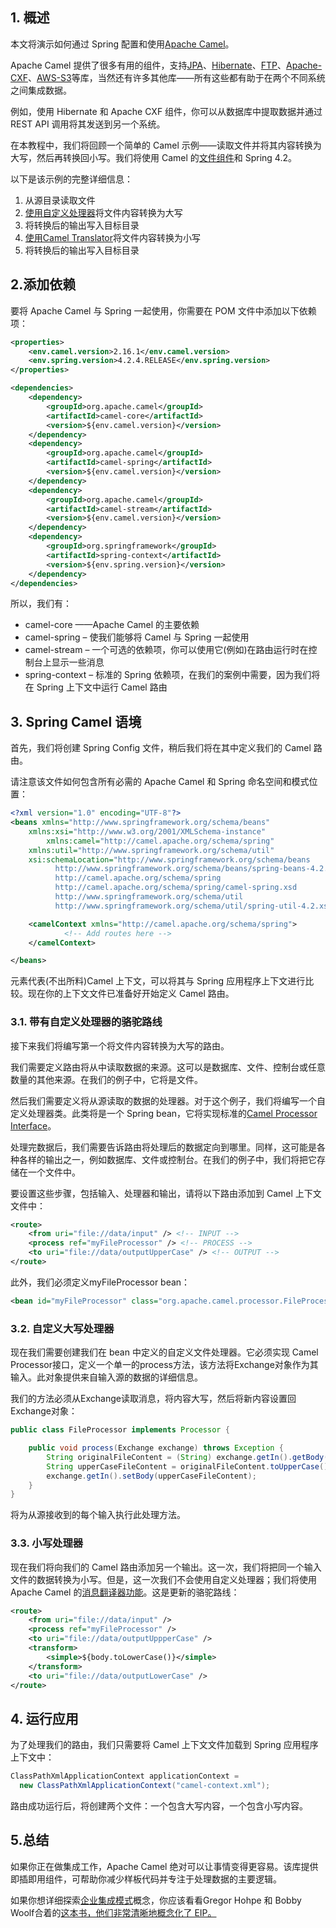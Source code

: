 ## 1. 概述

本文将演示如何通过 Spring 配置和使用[Apache Camel](https://camel.apache.org/)。

Apache Camel 提供了很多有用的组件，支持[JPA](https://camel.apache.org/jpa.html)、[Hibernate](https://people.apache.org/~dkulp/camel/hibernate.html)、[FTP](https://camel.apache.org/ftp2.html)、[Apache-CXF](https://camel.apache.org/cxf.html)、[AWS-S3](https://camel.apache.org/components/3.12.x/aws2-s3-component.html)等库，当然还有许多其他库——所有这些都有助于在两个不同系统之间集成数据。

例如，使用 Hibernate 和 Apache CXF 组件，你可以从数据库中提取数据并通过 REST API 调用将其发送到另一个系统。

在本教程中，我们将回顾一个简单的 Camel 示例——读取文件并将其内容转换为大写，然后再转换回小写。我们将使用 Camel 的[文件组件](https://camel.apache.org/file2.html)和 Spring 4.2。

以下是该示例的完整详细信息：

1.  从源目录读取文件
2.  [使用自定义处理器](https://camel.apache.org/processor.html)将文件内容转换为大写
3.  将转换后的输出写入目标目录
4.  [使用Camel Translator](https://camel.apache.org/message-translator.html)将文件内容转换为小写
5.  将转换后的输出写入目标目录

## 2.添加依赖

要将 Apache Camel 与 Spring 一起使用，你需要在 POM 文件中添加以下依赖项：

```xml
<properties>
    <env.camel.version>2.16.1</env.camel.version>
    <env.spring.version>4.2.4.RELEASE</env.spring.version>
</properties>

<dependencies>
    <dependency>
        <groupId>org.apache.camel</groupId>
        <artifactId>camel-core</artifactId>
        <version>${env.camel.version}</version>
    </dependency>
    <dependency>
        <groupId>org.apache.camel</groupId>
        <artifactId>camel-spring</artifactId>
        <version>${env.camel.version}</version>
    </dependency>
    <dependency>
        <groupId>org.apache.camel</groupId>
        <artifactId>camel-stream</artifactId>
        <version>${env.camel.version}</version>
    </dependency>
    <dependency>
        <groupId>org.springframework</groupId>
        <artifactId>spring-context</artifactId>
        <version>${env.spring.version}</version>
    </dependency>
</dependencies>
```

所以，我们有：

-   camel-core ——Apache Camel 的主要依赖
-   camel-spring – 使我们能够将 Camel 与 Spring 一起使用
-   camel-stream – 一个可选的依赖项，你可以使用它(例如)在路由运行时在控制台上显示一些消息
-   spring-context – 标准的 Spring 依赖项，在我们的案例中需要，因为我们将在 Spring 上下文中运行 Camel 路由

## 3. Spring Camel 语境

首先，我们将创建 Spring Config 文件，稍后我们将在其中定义我们的 Camel 路由。

请注意该文件如何包含所有必需的 Apache Camel 和 Spring 命名空间和模式位置：

```xml
<?xml version="1.0" encoding="UTF-8"?>
<beans xmlns="http://www.springframework.org/schema/beans"
	xmlns:xsi="http://www.w3.org/2001/XMLSchema-instance" 
        xmlns:camel="http://camel.apache.org/schema/spring"
	xmlns:util="http://www.springframework.org/schema/util"
	xsi:schemaLocation="http://www.springframework.org/schema/beans 
          http://www.springframework.org/schema/beans/spring-beans-4.2.xsd	
          http://camel.apache.org/schema/spring 
          http://camel.apache.org/schema/spring/camel-spring.xsd
          http://www.springframework.org/schema/util 
          http://www.springframework.org/schema/util/spring-util-4.2.xsd">

	<camelContext xmlns="http://camel.apache.org/schema/spring">
            <!-- Add routes here -->
	</camelContext>

</beans>
```

<camelContext>元素代表(不出所料)Camel 上下文，可以将其与 Spring 应用程序上下文进行比较。现在你的上下文文件已准备好开始定义 Camel 路由。

### 3.1. 带有自定义处理器的骆驼路线

接下来我们将编写第一个将文件内容转换为大写的路由。

我们需要定义路由将从中读取数据的来源。这可以是数据库、文件、控制台或任意数量的其他来源。在我们的例子中，它将是文件。

然后我们需要定义将从源读取的数据的处理器。对于这个例子，我们将编写一个自定义处理器类。此类将是一个 Spring bean，它将实现标准的[Camel Processor Interface](https://camel.apache.org/manual/latest/processor.html)。

处理完数据后，我们需要告诉路由将处理后的数据定向到哪里。同样，这可能是各种各样的输出之一，例如数据库、文件或控制台。在我们的例子中，我们将把它存储在一个文件中。

要设置这些步骤，包括输入、处理器和输出，请将以下路由添加到 Camel 上下文文件中：

```xml
<route>
    <from uri="file://data/input" /> <!-- INPUT -->
    <process ref="myFileProcessor" /> <!-- PROCESS -->
    <to uri="file://data/outputUpperCase" /> <!-- OUTPUT -->
</route>
```

此外，我们必须定义myFileProcessor bean：

```xml
<bean id="myFileProcessor" class="org.apache.camel.processor.FileProcessor" />
```

### 3.2. 自定义大写处理器

现在我们需要创建我们在 bean 中定义的自定义文件处理器。它必须实现 Camel Processor接口，定义一个单一的process方法，该方法将Exchange对象作为其输入。此对象提供来自输入源的数据的详细信息。

我们的方法必须从Exchange读取消息，将内容大写，然后将新内容设置回Exchange对象：

```java
public class FileProcessor implements Processor {

    public void process(Exchange exchange) throws Exception {
        String originalFileContent = (String) exchange.getIn().getBody(String.class);
        String upperCaseFileContent = originalFileContent.toUpperCase();
        exchange.getIn().setBody(upperCaseFileContent);
    }
}
```

将为从源接收到的每个输入执行此处理方法。

### 3.3. 小写处理器

现在我们将向我们的 Camel 路由添加另一个输出。这一次，我们将把同一个输入文件的数据转换为小写。但是，这一次我们不会使用自定义处理器；我们将使用 Apache Camel 的[消息翻译器功能](https://people.apache.org/~dkulp/camel/message-translator.html)。这是更新的骆驼路线：

```xml
<route>
    <from uri="file://data/input" />
    <process ref="myFileProcessor" />
    <to uri="file://data/outputUppperCase" />
    <transform>
        <simple>${body.toLowerCase()}</simple>
    </transform>
    <to uri="file://data/outputLowerCase" />
</route>
```

## 4. 运行应用

为了处理我们的路由，我们只需要将 Camel 上下文文件加载到 Spring 应用程序上下文中：

```java
ClassPathXmlApplicationContext applicationContext = 
  new ClassPathXmlApplicationContext("camel-context.xml");

```

路由成功运行后，将创建两个文件：一个包含大写内容，一个包含小写内容。

## 5.总结

如果你正在做集成工作，Apache Camel 绝对可以让事情变得更容易。该库提供即插即用组件，可帮助你减少样板代码并专注于处理数据的主要逻辑。

如果你想详细探索[企业集成模式](http://www.enterpriseintegrationpatterns.com/patterns/messaging/toc.html)概念，你应该看看Gregor Hohpe 和 Bobby Woolf合着的[这本书，他们非常清晰地概念化了 EIP。](https://www.amazon.com/Enterprise-Integration-Patterns-Designing-Deploying/dp/0321200683)